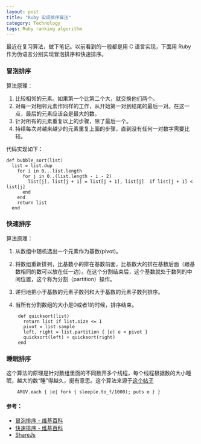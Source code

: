 ```yaml
---
layout: post
title: "Ruby 实现排序算法"
category: Technology
tags: Ruby ranking algorithm
---
```


最近在复习算法，做下笔记。以前看到的一般都是用 C 语言实现，下面用 Ruby 作为伪语言分别实现冒泡排序和快速排序。

### 冒泡排序

算法原理：

1. 比较相邻的元素。如果第一个比第二个大，就交换他们两个。
2. 对每一对相邻元素作同样的工作，从开始第一对到结尾的最后一对。在这一点，最后的元素应该会是最大的数。
3. 针对所有的元素重复以上的步骤，除了最后一个。
4. 持续每次对越来越少的元素重复上面的步骤，直到没有任何一对数字需要比较。

代码实现如下：

    def bubble_sort(list) 
      list = list.dup
	    for i in 0...list.length 
	      for j in 0..(list.length - i - 2) 
	        list[j], list[j + 1] = list[j + 1], list[j]  if list[j + 1] < list[j] 
	      end 
	    end 
	    return list 
	  end

### 快速排序

算法原理：

1. 从数组中随机选出一个元素作为基数(pivot)。
2. 将数组重新排列，比基数小的排在基数前面，比基数大的排在基数后面（跟基数相同的数可以放在任一边）。在这个分割结束后，这个基数就处于数列的中间位置，这个称为分割（partition）操作。
3. 递归地把小于基数的元素子数列和大于基数的元素子数列排序。
4. 当所有分割数组的大小是0或者1的时候，排序结束。


		def quicksort(list)
		  return list if list.size <= 1
		  pivot = list.sample
		  left, right = list.partition { |e| e < pivot }
		  quicksort(left) + quicksort(right)
		end

### 睡眠排序

这个算法的原理是针对数组里面的不同数开多个线程，每个线程根据数的大小睡眠，越大的数“睡”得越久，挺有意思。这个算法来源于[这个帖子](http://dis.4chan.org/read/prog/1295544154)

		ARGV.each { |e| fork { sleep(e.to_f/1000); puts e } }


#### 参考：

* [冒泡排序 - 维基百科](http://en.wikipedia.org/wiki/Bubble_sort)
* [快速排序 - 维基百科](http://en.wikipedia.org/wiki/Quicksort)
* [ShareJs](http://www.sharejs.com/codes/ruby/)
